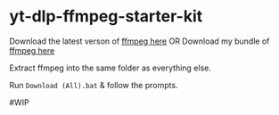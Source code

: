 # yt-dlp-ffmpeg-starter-kit
Download the latest verson of [ffmpeg here](https://ffmpeg.org/download.html)
OR
Download my bundle of [ffmpeg here](https://www.mediafire.com/file/0vxhcqw7ka4tuue/ffmpeg.rar/file)

Extract ffmpeg into the same folder as everything else.

Run ```Download (All).bat``` & follow the prompts.

#WIP
